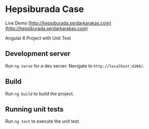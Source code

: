 # Hepsiburada Case

Live Demo [http://hepsiburada.serdarkarakas.com](http://hepsiburada.serdarkarakas.com)

Angular 6 Project with Unit Test

## Development server

Run `ng serve` for a dev server. Navigate to `http://localhost:4200/`. 

## Build

Run `ng build` to build the project. 

## Running unit tests

Run `ng test` to execute the unit test

